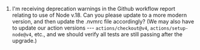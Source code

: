 1. I'm receiving deprecation warnings in the Github workflow report relating to use of Node v.18.  Can you please update to a more modern version, and then update the .nvmrc file accordingly? (We may also have to update our action versions --- `actions/checkout@v4`, `actions/setup-node@v4`, etc., and we should verify all tests are still passing after the upgrade.)